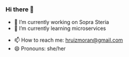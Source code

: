 ### Hi there 👋

- 🔭 I’m currently working on Sopra Steria
- 🌱 I’m currently learning microservices
<!-- - 👯 I’m looking to collaborate on ...
- 🤔 I’m looking for help with ...
- 💬 Ask me about ... -->
- 📫 How to reach me: hruizmoran@gmail.com
- 😄 Pronouns: she/her
<!-- - ⚡ Fun fact: ... -->


